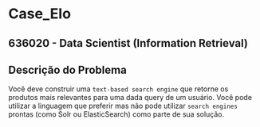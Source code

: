 # Case_Elo

## 636020 - Data Scientist (Information Retrieval)

## Descrição do Problema

Você deve construir uma `text-based search engine` que retorne os produtos mais relevantes para uma dada query de um usuário. Você pode utilizar a linguagem que preferir mas não pode utilizar `search engines` prontas (como Solr ou ElasticSearch) como parte de sua solução.
